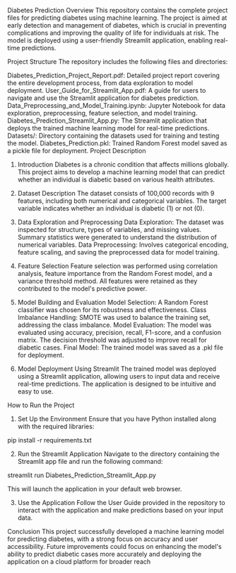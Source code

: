 Diabetes Prediction
Overview
This repository contains the complete project files for predicting diabetes using machine learning. The project is aimed at early detection and management of diabetes, which is crucial in preventing complications and improving the quality of life for individuals at risk. The model is deployed using a user-friendly Streamlit application, enabling real-time predictions.

Project Structure
The repository includes the following files and directories:

Diabetes_Prediction_Project_Report.pdf: Detailed project report covering the entire development process, from data exploration to model deployment.
User_Guide_for_Streamlit_App.pdf: A guide for users to navigate and use the Streamlit application for diabetes prediction.
Data_Preprocessing_and_Model_Training.ipynb: Jupyter Notebook for data exploration, preprocessing, feature selection, and model training.
Diabetes_Prediction_Streamlit_App.py: The Streamlit application that deploys the trained machine learning model for real-time predictions.
Datasets/: Directory containing the datasets used for training and testing the model.
Diabetes_Prediction.pkl: Trained Random Forest model saved as a pickle file for deployment.
Project Description
1. Introduction
Diabetes is a chronic condition that affects millions globally. This project aims to develop a machine learning model that can predict whether an individual is diabetic based on various health attributes.

2. Dataset Description
The dataset consists of 100,000 records with 9 features, including both numerical and categorical variables. The target variable indicates whether an individual is diabetic (1) or not (0).

3. Data Exploration and Preprocessing
Data Exploration: The dataset was inspected for structure, types of variables, and missing values. Summary statistics were generated to understand the distribution of numerical variables.
Data Preprocessing: Involves categorical encoding, feature scaling, and saving the preprocessed data for model training.
4. Feature Selection
Feature selection was performed using correlation analysis, feature importance from the Random Forest model, and a variance threshold method. All features were retained as they contributed to the model's predictive power.

5. Model Building and Evaluation
Model Selection: A Random Forest classifier was chosen for its robustness and effectiveness.
Class Imbalance Handling: SMOTE was used to balance the training set, addressing the class imbalance.
Model Evaluation: The model was evaluated using accuracy, precision, recall, F1-score, and a confusion matrix. The decision threshold was adjusted to improve recall for diabetic cases.
Final Model: The trained model was saved as a .pkl file for deployment.
6. Model Deployment Using Streamlit
The trained model was deployed using a Streamlit application, allowing users to input data and receive real-time predictions. The application is designed to be intuitive and easy to use.

How to Run the Project
1. Set Up the Environment
Ensure that you have Python installed along with the required libraries:

pip install -r requirements.txt

2. Run the Streamlit Application
Navigate to the directory containing the Streamlit app file and run the following command:

streamlit run Diabetes_Prediction_Streamlit_App.py

This will launch the application in your default web browser.

3. Use the Application
Follow the User Guide provided in the repository to interact with the application and make predictions based on your input data.

Conclusion
This project successfully developed a machine learning model for predicting diabetes, with a strong focus on accuracy and user accessibility. Future improvements could focus on enhancing the model's ability to predict diabetic cases more accurately and deploying the application on a cloud platform for broader reach
